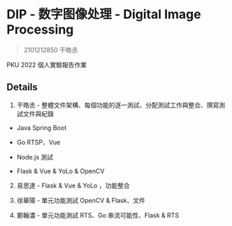 # DIP - 数字图像处理 - Digital Image Processing

> 2101212850 干皓丞

PKU 2022 個人實驗報告作業

## Details

1. 干皓丞 - 整體文件架構、每個功能的逐一測試、分配測試工作與整合、撰寫測試文件與紀錄

- Java Spring Boot

- Go RTSP、Vue 

- Node.js 測試

- Flask & Vue & YoLo & OpenCV


2. 易思達 - Flask & Vue & YoLo ，功能整合

3. 徐華陽 - 單元功能測試 OpenCV & Flask、文件

4. 鄭翰濃 - 單元功能測試 RTS、Go 串流可能性、Flask & RTS

